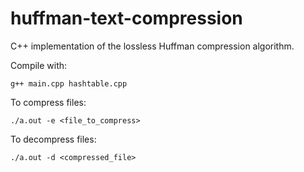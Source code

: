 # huffman-text-compression

C++ implementation of the lossless Huffman compression algorithm.

Compile with:
```
g++ main.cpp hashtable.cpp
```

To compress files:
```
./a.out -e <file_to_compress>
```

To decompress files:
```
./a.out -d <compressed_file>
```
